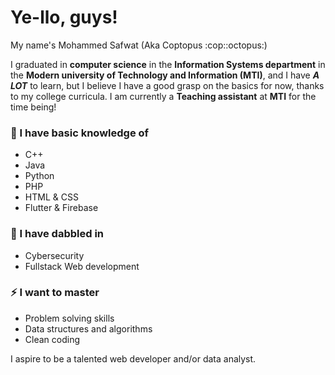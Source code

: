 <h1> Ye-llo, guys! </h1>
<p> My name's Mohammed Safwat (Aka Coptopus :cop::octopus:) </p>
I graduated in <b>computer science</b> in the <b>Information Systems department</b> in the <b>Modern university of Technology and Information (MTI)</b>,
and I have <b><i>A LOT</b></i> to learn, but I believe I have a good grasp on the basics for now, thanks to my college curricula.
I am currently a <b>Teaching assistant</b> at <b>MTI</b> for the time being!

<h3> 🌱 I have basic knowledge of</h3>
<ul>
<li> C++ </li>
<li> Java </li>
<li> Python </li>
<li> PHP </li>
<li> HTML & CSS </li>
<li> Flutter & Firebase </li>
</ul>

<h3>🔭 I have dabbled in</h3>
<ul>
<li> Cybersecurity </li>
<li> Fullstack Web development </li>
</ul>

<h3> ⚡ I want to master </h3>
<ul>
<li> Problem solving skills </li>
<li> Data structures and algorithms </li>
<li> Clean coding </li>
</ul>
<p>I aspire to be a talented web developer and/or data analyst.</p>

<!--
**Coptopus/Coptopus** is a ✨ _special_ ✨ repository because its `README.md` (this file) appears on your GitHub profile.

Here are some ideas to get you started:

- 🔭 I’m currently working on ...
- 🌱 I’m currently learning ...
- 👯 I’m looking to collaborate on ...
- 🤔 I’m looking for help with ...
- 💬 Ask me about ...
- 📫 How to reach me: ...
- 😄 Pronouns: ...
- ⚡ Fun fact: ...
-->
